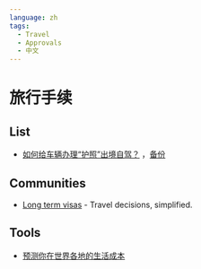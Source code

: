 ```yaml
---
language: zh
tags:
  - Travel
  - Approvals
  - 中文
---
```


# 旅行手续

## List

- [如何给车辆办理“护照”出境自驾？](https://zhuanlan.zhihu.com/p/25400818) ，[备份](https://web.archive.org/web/20210825164831/https://zhuanlan.zhihu.com/p/25400818)

## Communities

- [Long term visas](https://longtermvisas.com/) - Travel decisions, simplified.

## Tools

- [预测你在世界各地的生活成本](https://gromov.com/)
